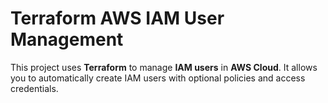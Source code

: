 # Terraform AWS IAM User Management

This project uses **Terraform** to manage **IAM users** in **AWS Cloud**. It allows you to automatically create IAM users with optional policies and access credentials.
